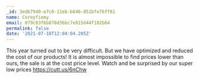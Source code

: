 ```yaml
---
_id: 3edb7940-e7c0-11eb-b646-851bfe76ff61
name: Coreyfiemy
email: 079c03f6b878d36bc7e815d44f102b64
permalink: false
date: '2021-07-18T12:04:04.205Z'
---
```

This year turned out to be very difficult. But we have optimized and reduced the cost of our products! 
It is almost impossible to find prices lower than ours, the sale is at the cost price level. 
Watch and be surprised by our super low prices    https://cutt.us/6nChw
